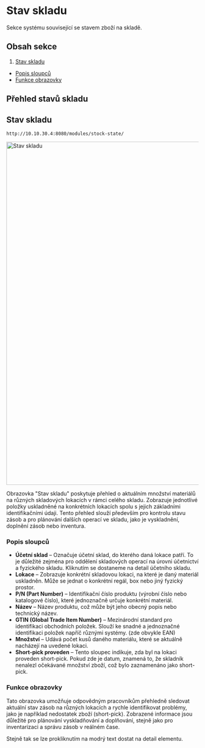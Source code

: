 # Stav skladu

Sekce systému související se stavem zboží na skladě.

## Obsah sekce

1. [Stav skladu](#stav-skladu-prehled)
  - [Popis sloupců](#popis-sloupcu)
  - [Funkce obrazovky](#funkce-obrazovky)


## Přehled stavů skladu

<h2 id="stav-skladu-prehled">Stav skladu</h2>

`http://10.10.30.4:8080/modules/stock-state/`

<a href="#" data-bs-toggle="modal" data-bs-target="#imageModal" onclick="showImage('/content/images/stav-skladu/DODELAT.png')">
   <img src="/content/images/stav-skladu/DODELAT.png" alt="Stav skladu" width="900" />
</a>

Obrazovka "Stav skladu" poskytuje přehled o aktuálním množství materiálů na různých skladových lokacích v rámci celého skladu. Zobrazuje jednotlivé položky uskladněné na konkrétních lokacích spolu s jejich základními identifikačními údaji. Tento přehled slouží především pro kontrolu stavu zásob a pro plánování dalších operací ve skladu, jako je vyskladnění, doplnění zásob nebo inventura.

<h3 id="popis-sloupcu">Popis sloupců</h3>

- **Účetní sklad** – Označuje účetní sklad, do kterého daná lokace patří. To je důležité zejména pro oddělení skladových operací na úrovni účetnictví a fyzického skladu. Kliknutím se dostaneme na detail účetního skladu.
- **Lokace** – Zobrazuje konkrétní skladovou lokaci, na které je daný materiál uskladněn. Může se jednat o konkrétní regál, box nebo jiný fyzický prostor.
- **P/N (Part Number)** – Identifikační číslo produktu (výrobní číslo nebo katalogové číslo), které jednoznačně určuje konkrétní materiál.
- **Název** – Název produktu, což může být jeho obecný popis nebo technický název.
- **GTIN (Global Trade Item Number)** – Mezinárodní standard pro identifikaci obchodních položek. Slouží ke snadné a jednoznačné identifikaci položek napříč různými systémy. (zde obvykle EAN)
- **Množství** – Udává počet kusů daného materiálu, které se aktuálně nacházejí na uvedené lokaci.
- **Short-pick proveden** – Tento sloupec indikuje, zda byl na lokaci proveden short-pick. Pokud zde je datum, znamená to, že skladník nenalezl očekávané množství zboží, což bylo zaznamenáno jako short-pick.

<h3 id="funkce-obrazovky">Funkce obrazovky</h3>

Tato obrazovka umožňuje odpovědným pracovníkům přehledně sledovat aktuální stav zásob na různých lokacích a rychle identifikovat problémy, jako je například nedostatek zboží (short-pick). Zobrazené informace jsou důležité pro plánování vyskladňování a doplňování, stejně jako pro inventarizaci a správu zásob v reálném čase.

Stejně tak se lze prokliknutím na modrý text dostat na detail elementu.

